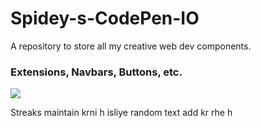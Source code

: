 <h1> Spidey-s-CodePen-IO</h1>

<p> A repository to store all my creative web dev components.</p>
<H3> Extensions, Navbars, Buttons, etc.</H3>
<img src="https://user-images.githubusercontent.com/73031725/146789951-37fc5598-7b7c-4a36-87e1-34f6cd8508cb.jpg">
<p> Streaks maintain krni h isliye random text add kr rhe h</p>
